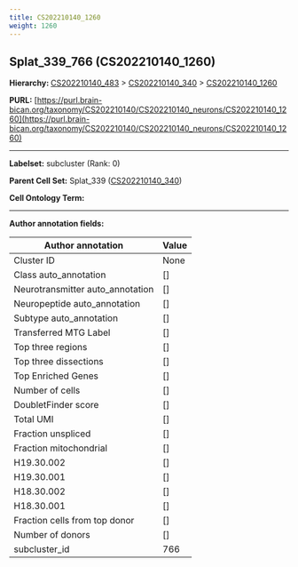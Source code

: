 ```yaml
---
title: CS202210140_1260
weight: 1260
---
```

## Splat_339_766 (CS202210140_1260)
<b>Hierarchy: </b>
[CS202210140_483](../CS202210140_483) >
[CS202210140_340](../CS202210140_340) >
[CS202210140_1260](../CS202210140_1260)

**PURL:** [https://purl.brain-bican.org/taxonomy/CS202210140/CS202210140_neurons/CS202210140_1260](https://purl.brain-bican.org/taxonomy/CS202210140/CS202210140_neurons/CS202210140_1260)

---


**Labelset:** subcluster (Rank: 0)

**Parent Cell Set:** Splat_339 ([CS202210140_340](../CS202210140_340))



**Cell Ontology Term:** 

[MARKER GENES.]: #


---

[TRANSFERRED ANNOTATIONS.]: #


[AUTHOR ANNOTATION FIELDS.]: #


**Author annotation fields:**

| Author annotation | Value |
|-------------------|-------|
|Cluster ID|None|
|Class auto_annotation|[]|
|Neurotransmitter auto_annotation|[]|
|Neuropeptide auto_annotation|[]|
|Subtype auto_annotation|[]|
|Transferred MTG Label|[]|
|Top three regions|[]|
|Top three dissections|[]|
|Top Enriched Genes|[]|
|Number of cells|[]|
|DoubletFinder score|[]|
|Total UMI|[]|
|Fraction unspliced|[]|
|Fraction mitochondrial|[]|
|H19.30.002|[]|
|H19.30.001|[]|
|H18.30.002|[]|
|H18.30.001|[]|
|Fraction cells from top donor|[]|
|Number of donors|[]|
|subcluster_id|766|
